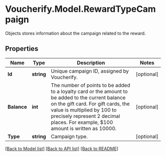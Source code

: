 # Voucherify.Model.RewardTypeCampaign
Objects stores information about the campaign related to the reward.

## Properties

Name | Type | Description | Notes
------------ | ------------- | ------------- | -------------
**Id** | **string** | Unique campaign ID, assigned by Voucherify. | [optional] 
**Balance** | **int** | The number of points to be added to a loyalty card or the amount to be added to the current balance on the gift card.  For gift cards, the value is multiplied by 100 to precisely represent 2 decimal places. For example, $100 amount is written as 10000. | [optional] 
**Type** | **string** | Campaign type. | [optional] 

[[Back to Model list]](../../README.md#documentation-for-models) [[Back to API list]](../../README.md#documentation-for-api-endpoints) [[Back to README]](../../README.md)

